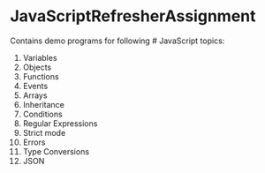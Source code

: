 # JavaScriptRefresherAssignment

Contains demo programs for following # JavaScript topics:

1. Variables
2. Objects
3. Functions
4. Events
5. Arrays
6. Inheritance
7. Conditions
8. Regular Expressions
9. Strict mode
10. Errors
11. Type Conversions
12. JSON
